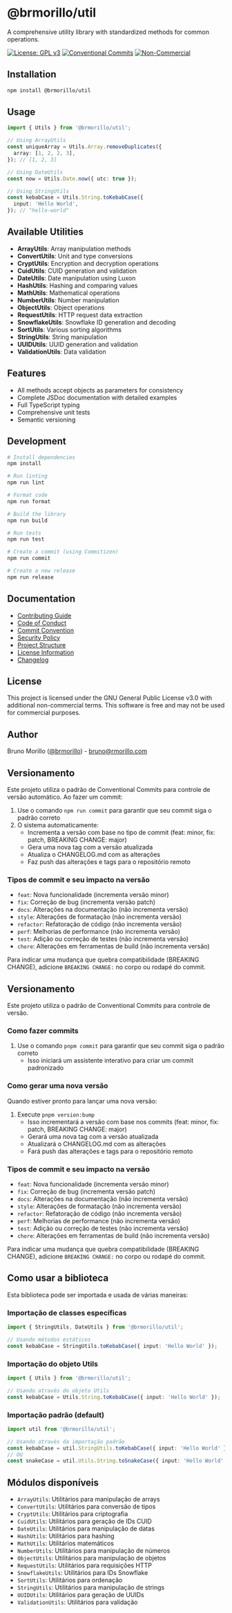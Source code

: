 # @brmorillo/util

A comprehensive utility library with standardized methods for common operations.

[![License: GPL v3](https://img.shields.io/badge/License-GPLv3-blue.svg)](https://www.gnu.org/licenses/gpl-3.0)
[![Conventional Commits](https://img.shields.io/badge/Conventional%20Commits-1.0.0-yellow.svg)](https://conventionalcommits.org)
[![Non-Commercial](https://img.shields.io/badge/License-Non%20Commercial-red.svg)](./docs/LICENSE_INFO.md)

## Installation

```bash
npm install @brmorillo/util
```

## Usage

```typescript
import { Utils } from '@brmorillo/util';

// Using ArrayUtils
const uniqueArray = Utils.Array.removeDuplicates({
  array: [1, 2, 2, 3],
}); // [1, 2, 3]

// Using DateUtils
const now = Utils.Date.now({ utc: true });

// Using StringUtils
const kebabCase = Utils.String.toKebabCase({
  input: 'Hello World',
}); // "hello-world"
```

## Available Utilities

- **ArrayUtils**: Array manipulation methods
- **ConvertUtils**: Unit and type conversions
- **CryptUtils**: Encryption and decryption operations
- **CuidUtils**: CUID generation and validation
- **DateUtils**: Date manipulation using Luxon
- **HashUtils**: Hashing and comparing values
- **MathUtils**: Mathematical operations
- **NumberUtils**: Number manipulation
- **ObjectUtils**: Object operations
- **RequestUtils**: HTTP request data extraction
- **SnowflakeUtils**: Snowflake ID generation and decoding
- **SortUtils**: Various sorting algorithms
- **StringUtils**: String manipulation
- **UUIDUtils**: UUID generation and validation
- **ValidationUtils**: Data validation

## Features

- All methods accept objects as parameters for consistency
- Complete JSDoc documentation with detailed examples
- Full TypeScript typing
- Comprehensive unit tests
- Semantic versioning

## Development

```bash
# Install dependencies
npm install

# Run linting
npm run lint

# Format code
npm run format

# Build the library
npm run build

# Run tests
npm run test

# Create a commit (using Commitizen)
npm run commit

# Create a new release
npm run release
```

## Documentation

- [Contributing Guide](./docs/CONTRIBUTING.md)
- [Code of Conduct](./docs/CODE_OF_CONDUCT.md)
- [Commit Convention](./docs/COMMIT_CONVENTION.md)
- [Security Policy](./docs/SECURITY.md)
- [Project Structure](./docs/STRUCTURE.md)
- [License Information](./docs/LICENSE_INFO.md)
- [Changelog](./CHANGELOG.md)

## License

This project is licensed under the GNU General Public License v3.0 with additional non-commercial terms. This software is free and may not be used for commercial purposes.

## Author

Bruno Morillo ([@brmorillo](https://github.com/brmorillo)) - bruno@rmorillo.com

## Versionamento

Este projeto utiliza o padrão de Conventional Commits para controle de versão automático. Ao fazer um commit:

1. Use o comando `npm run commit` para garantir que seu commit siga o padrão correto
2. O sistema automaticamente:
   - Incrementa a versão com base no tipo de commit (feat: minor, fix: patch, BREAKING CHANGE: major)
   - Gera uma nova tag com a versão atualizada
   - Atualiza o CHANGELOG.md com as alterações
   - Faz push das alterações e tags para o repositório remoto

### Tipos de commit e seu impacto na versão

- `feat`: Nova funcionalidade (incrementa versão minor)
- `fix`: Correção de bug (incrementa versão patch)
- `docs`: Alterações na documentação (não incrementa versão)
- `style`: Alterações de formatação (não incrementa versão)
- `refactor`: Refatoração de código (não incrementa versão)
- `perf`: Melhorias de performance (não incrementa versão)
- `test`: Adição ou correção de testes (não incrementa versão)
- `chore`: Alterações em ferramentas de build (não incrementa versão)

Para indicar uma mudança que quebra compatibilidade (BREAKING CHANGE), adicione `BREAKING CHANGE:` no corpo ou rodapé do commit.

## Versionamento

Este projeto utiliza o padrão de Conventional Commits para controle de versão.

### Como fazer commits

1. Use o comando `pnpm commit` para garantir que seu commit siga o padrão correto
   - Isso iniciará um assistente interativo para criar um commit padronizado

### Como gerar uma nova versão

Quando estiver pronto para lançar uma nova versão:

1. Execute `pnpm version:bump`
   - Isso incrementará a versão com base nos commits (feat: minor, fix: patch, BREAKING CHANGE: major)
   - Gerará uma nova tag com a versão atualizada
   - Atualizará o CHANGELOG.md com as alterações
   - Fará push das alterações e tags para o repositório remoto

### Tipos de commit e seu impacto na versão

- `feat`: Nova funcionalidade (incrementa versão minor)
- `fix`: Correção de bug (incrementa versão patch)
- `docs`: Alterações na documentação (não incrementa versão)
- `style`: Alterações de formatação (não incrementa versão)
- `refactor`: Refatoração de código (não incrementa versão)
- `perf`: Melhorias de performance (não incrementa versão)
- `test`: Adição ou correção de testes (não incrementa versão)
- `chore`: Alterações em ferramentas de build (não incrementa versão)

Para indicar uma mudança que quebra compatibilidade (BREAKING CHANGE), adicione `BREAKING CHANGE:` no corpo ou rodapé do commit.

## Como usar a biblioteca

Esta biblioteca pode ser importada e usada de várias maneiras:

### Importação de classes específicas

```typescript
import { StringUtils, DateUtils } from '@brmorillo/util';

// Usando métodos estáticos
const kebabCase = StringUtils.toKebabCase({ input: 'Hello World' });
```

### Importação do objeto Utils

```typescript
import { Utils } from '@brmorillo/util';

// Usando através do objeto Utils
const kebabCase = Utils.String.toKebabCase({ input: 'Hello World' });
```

### Importação padrão (default)

```typescript
import util from '@brmorillo/util';

// Usando através da importação padrão
const kebabCase = util.StringUtils.toKebabCase({ input: 'Hello World' });
// OU
const snakeCase = util.Utils.String.toSnakeCase({ input: 'Hello World' });
```

## Módulos disponíveis

- `ArrayUtils`: Utilitários para manipulação de arrays
- `ConvertUtils`: Utilitários para conversão de tipos
- `CryptUtils`: Utilitários para criptografia
- `CuidUtils`: Utilitários para geração de IDs CUID
- `DateUtils`: Utilitários para manipulação de datas
- `HashUtils`: Utilitários para hashing
- `MathUtils`: Utilitários matemáticos
- `NumberUtils`: Utilitários para manipulação de números
- `ObjectUtils`: Utilitários para manipulação de objetos
- `RequestUtils`: Utilitários para requisições HTTP
- `SnowflakeUtils`: Utilitários para IDs Snowflake
- `SortUtils`: Utilitários para ordenação
- `StringUtils`: Utilitários para manipulação de strings
- `UUIDUtils`: Utilitários para geração de UUIDs
- `ValidationUtils`: Utilitários para validação
